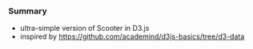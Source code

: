 
### Summary

* ultra-simple version of Scooter in D3.js 
* inspired by https://github.com/academind/d3js-basics/tree/d3-data
